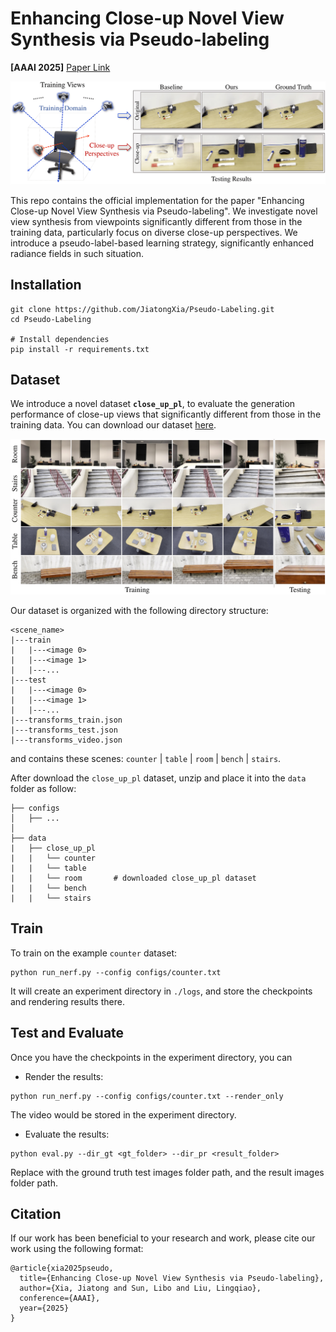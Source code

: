 <div align="left">

<h1>Enhancing Close-up Novel View Synthesis via Pseudo-labeling</h1>

**[AAAI 2025]** [Paper Link](https://arxiv.org/abs/2503.15908)  <br>

<p align="center">
  <img src="assets/teaser.png"  width="800" />
</p>


This repo contains the official implementation for the paper "Enhancing Close-up Novel View Synthesis via Pseudo-labeling". We investigate novel view synthesis from viewpoints significantly different from those in the training data, particularly focus on diverse close-up perspectives. We introduce a pseudo-label-based learning strategy, significantly enhanced radiance fields in such situation.


</div>

## Installation
```
git clone https://github.com/JiatongXia/Pseudo-Labeling.git
cd Pseudo-Labeling

# Install dependencies
pip install -r requirements.txt
```

## Dataset
We introduce a novel dataset **`close_up_pl`**, to evaluate the generation performance of close-up views that significantly different from those in the training data. You can download our dataset [here](https://drive.google.com/file/d/1tg5KrE6KnRtSG9i4guQ3C5xYbeu3UZJL/view?usp=drive_link).

<p align="center">
  <img src="assets/benchmark.png"  width="800" />
</p>

Our dataset is organized with the following directory structure:
```
<scene_name>
|---train
|   |---<image 0>
|   |---<image 1>
|   |---...
|---test
|   |---<image 0>
|   |---<image 1>
|   |---...
|---transforms_train.json
|---transforms_test.json
|---transforms_video.json
```
and contains these scenes: `counter` | `table` | `room` | `bench` | `stairs`.

After download the `close_up_pl` dataset, unzip and place it into the `data` folder as follow:
```
├── configs  
│   ├── ...    
│                                                                                      
├── data 
|   ├── close_up_pl
|   |   └── counter
|   |   └── table
|   |   └── room       # downloaded close_up_pl dataset
|   |   └── bench
|   |   └── stairs
```


## Train
To train on the example `counter` dataset:
```
python run_nerf.py --config configs/counter.txt
```
It will create an experiment directory in `./logs`, and store the checkpoints and rendering results there.


## Test and Evaluate
Once you have the checkpoints in the experiment directory, you can
- Render the results:
```
python run_nerf.py --config configs/counter.txt --render_only
```
The video would be stored in the experiment directory.
- Evaluate the results:
```
python eval.py --dir_gt <gt_folder> --dir_pr <result_folder>
```
Replace with the ground truth test images folder path, and the result images folder path.

## Citation
If our work has been beneficial to your research and work, please cite our work using the following format:
```
@article{xia2025pseudo,
  title={Enhancing Close-up Novel View Synthesis via Pseudo-labeling},
  author={Xia, Jiatong and Sun, Libo and Liu, Lingqiao},
  conference={AAAI},
  year={2025}
}
```
